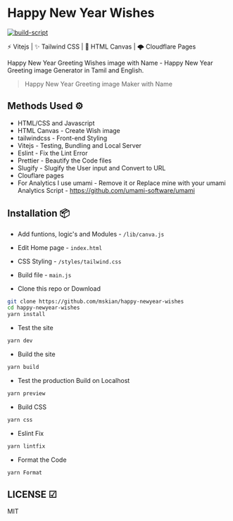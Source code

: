 # Happy New Year Wishes  

[![build-script](https://github.com/mskian/happy-newyear-wishes/actions/workflows/build.yml/badge.svg)](https://github.com/mskian/happy-newyear-wishes/actions/workflows/build.yml)  

⚡ Vitejs | ✨ Tailwind CSS | 📸 HTML Canvas  | 🌩 Cloudflare Pages  

Happy New Year Greeting Wishes image with Name - Happy New Year Greeting image Generator in Tamil and English.

> Happy New Year Greeting image Maker with Name  

## Methods Used ⚙

- HTML/CSS and Javascript
- HTML Canvas - Create Wish image
- tailwindcss - Front-end Styling
- Vitejs - Testing, Bundling and Local Server
- Eslint - Fix the Lint Error
- Prettier - Beautify the Code files
- Slugify - Slugify the User input and Convert to URL
- Clouflare pages
- For Analytics I use umami - Remove it or Replace mine with your umami Analytics Script - <https://github.com/umami-software/umami>  

## Installation 📦

- Add funtions, logic's and Modules - `/lib/canva.js`
- Edit Home page - `index.html`
- CSS Styling - `/styles/tailwind.css`
- Build file - `main.js`

- Clone this repo or Download

```sh
git clone https://github.com/mskian/happy-newyear-wishes
cd happy-newyear-wishes
yarn install
```

- Test the site

```sh
yarn dev
```

- Build the site

```sh
yarn build
```

- Test the production Build on Localhost

```sh
yarn preview
```

- Build CSS

```sh
yarn css
```

- Eslint Fix

```sh
yarn lintfix
```

- Format the Code

```sh
yarn Format
```

## LICENSE ☑

MIT
